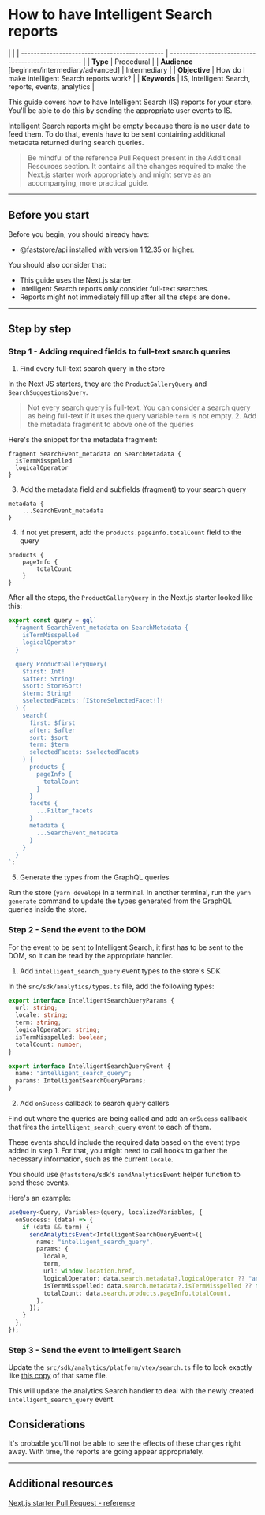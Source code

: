 # How to have Intelligent Search reports

|                                               |
| --------------------------------------------- | -------------------------------------------------- |
| **Type**                                      | Procedural                                         |
| **Audience** [beginner/intermediary/advanced] | Intermediary                                       |
| **Objective**                                 | How do I make intelligent Search reports work?     |
| **Keywords**                                  | IS, Intelligent Search, reports, events, analytics |

This guide covers how to have Intelligent Search (IS) reports for your store. You'll be able to do this by sending the appropriate user events to IS.

Intelligent Search reports might be empty because there is no user data to feed them. To do that, events have to be sent containing additional metadata returned during search queries.

> Be mindful of the reference Pull Request present in the Additional Resources section. It contains all the changes required to make the Next.js starter work appropriately and might serve as an accompanying, more practical guide.

---

## Before you start

Before you begin, you should already have:

- @faststore/api installed with version 1.12.35 or higher.

You should also consider that:

- This guide uses the Next.js starter.
- Intelligent Search reports only consider full-text searches.
- Reports might not immediately fill up after all the steps are done.

---

## Step by step

### Step 1 - Adding required fields to full-text search queries

1. Find every full-text search query in the store

In the Next JS starters, they are the `ProductGalleryQuery` and `SearchSuggestionsQuery`.

> Not every search query is full-text. You can consider a search query as being full-text if it uses the query variable `term` is not empty. 2. Add the metadata fragment to above one of the queries

Here's the snippet for the metadata fragment:

```gql
fragment SearchEvent_metadata on SearchMetadata {
  isTermMisspelled
  logicalOperator
}
```

3. Add the metadata field and subfields (fragment) to your search query

```gql
metadata {
    ...SearchEvent_metadata
}
```

4. If not yet present, add the `products.pageInfo.totalCount` field to the query

```gql
products {
    pageInfo {
        totalCount
    }
}
```

After all the steps, the `ProductGalleryQuery` in the Next.js starter looked like this:

```ts
export const query = gql`
  fragment SearchEvent_metadata on SearchMetadata {
    isTermMisspelled
    logicalOperator
  }

  query ProductGalleryQuery(
    $first: Int!
    $after: String!
    $sort: StoreSort!
    $term: String!
    $selectedFacets: [IStoreSelectedFacet!]!
  ) {
    search(
      first: $first
      after: $after
      sort: $sort
      term: $term
      selectedFacets: $selectedFacets
    ) {
      products {
        pageInfo {
          totalCount
        }
      }
      facets {
        ...Filter_facets
      }
      metadata {
        ...SearchEvent_metadata
      }
    }
  }
`;
```

5. Generate the types from the GraphQL queries

Run the store (`yarn develop`) in a terminal. In another terminal, run the `yarn generate` command to update the types generated from the GraphQL queries inside the store.

### Step 2 - Send the event to the DOM

For the event to be sent to Intelligent Search, it first has to be sent to the DOM, so it can be read by the appropriate handler.

1. Add `intelligent_search_query` event types to the store's SDK

In the `src/sdk/analytics/types.ts` file, add the following types:

```ts
export interface IntelligentSearchQueryParams {
  url: string;
  locale: string;
  term: string;
  logicalOperator: string;
  isTermMisspelled: boolean;
  totalCount: number;
}

export interface IntelligentSearchQueryEvent {
  name: "intelligent_search_query";
  params: IntelligentSearchQueryParams;
}
```

2. Add `onSucess` callback to search query callers

Find out where the queries are being called and add an `onSucess` callback that fires the `intelligent_search_query` event to each of them.

These events should include the required data based on the event type added in step 1. For that, you might need to call hooks to gather the necessary information, such as the current `locale`.

You should use `@faststore/sdk`'s `sendAnalyticsEvent` helper function to send these events.

Here's an example:

```ts
useQuery<Query, Variables>(query, localizedVariables, {
  onSuccess: (data) => {
    if (data && term) {
      sendAnalyticsEvent<IntelligentSearchQueryEvent>({
        name: "intelligent_search_query",
        params: {
          locale,
          term,
          url: window.location.href,
          logicalOperator: data.search.metadata?.logicalOperator ?? "and",
          isTermMisspelled: data.search.metadata?.isTermMisspelled ?? false,
          totalCount: data.search.products.pageInfo.totalCount,
        },
      });
    }
  },
});
```

### Step 3 - Send the event to Intelligent Search

Update the `src/sdk/analytics/platform/vtex/search.ts` file to look exactly like [this copy](https://github.com/vtex-sites/nextjs.store/blob/955742acaeba8cce078bae558fa0ceb966eaa2d6/src/sdk/analytics/platform/vtex/search.ts!) of that same file.

This will update the analytics Search handler to deal with the newly created `intelligent_search_query` event.

## Considerations

It's probable you'll not be able to see the effects of these changes right away. With time, the reports are going appear appropriately.

---

## Additional resources

[Next.js starter Pull Request - reference](https://github.com/vtex-sites/nextjs.store/pull/373)
